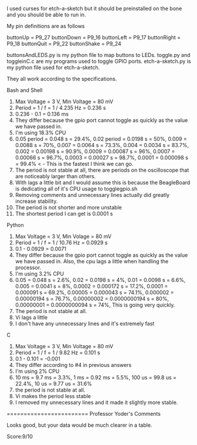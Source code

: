 I used curses for etch-a-sketch but it should be preinstalled on the bone and you should be able to run in.

My pin definitions are as follows

buttonUp = P9_27
buttonDown = P9_16
buttonLeft = P9_17
buttonRight = P9_18
buttonQuit = P9_22
buttonShake = P9_24

buttonsAndLEDS.py is my python file to map buttons to LEDs.
toggle.py and toggleinC.c are my programs used to toggle GPIO ports.
etch-a-sketch.py is my python file used for etch-a-sketch.

They all work according to the specifications.

Bash and Shell
1) Max Voltage = 3 V, Min Voltage = 80 mV
2) Period = 1 / f = 1 / 4.235 Hz = 0.236 s
3) 0.236 - 0.1 = 0.136 ms
4) They differ because the gpio port cannot toggle as quickly as the value we have passed in.
5) I'm using 18.3% CPU
6) 0.05 period = 0.048 s = 29.4%, 0.02 period = 0.0198 s = 50%, 0.009 = 0.0088 s = 70%, 0.007 = 0.0064 s = 73.3%, 0.004 = 0.0034 s = 83.7%, 0.002 = 0.00198 s = 90.9%, 0.0009 = 0.00087 s = 96%, 0.0007 = 0.00066 s = 96.7%, 0.0003 = 0.00027 s = 98.7%, 0.0001 = 0.000098 s = 99.4% < - This is the fastest I think we can go.
7) The period is not stable at all, there are periods on the oscilloscope that are noticeably larger than others.
8) With lags a little bit and I would assume this is because the BeagleBoard is dedicating all of it's CPU usage to togglegpio.sh
9) Removing comments and unnecessary lines actually did greatly increase stability.
10) The period is not shorter and more unstable
11) The shortest period I can get is 0.0001 s

Python
1) Max Voltage = 3 V, Min Volage = 80 mV
2) Period = 1 / f = 1 / 10.76 Hz = 0.0929 s
3) 0.1 - 0.0929 = 0.0071
4) They differ because the gpio port cannot toggle as quickly as the value we have passed in. Also, the cpu lags a little when handling the processor.
5) I'm using 3.2% CPU
6) 0.05 = 0.048 s = 2.6%, 0.02 = 0.0198 s = 4%, 0.01 = 0.0098 s = 6.6%, 0.005 = 0.0041 s = 8%, 0.0002 = 0.000172 s = 17.2%, 0.0001 = 0.000091 s = 69.2%, 0.00005 = 0.000043 s = 74.1%, 0.000002 = 0.00000194 s = 76.7%, 0.00000002 = 0.0000000194 s = 80%, 0.00000001 = 0.0000000094 s = 74%, This is going very quickly.
7) The period is not stable at all.
8) Vi lags a little
9) I don't have any unnecessary lines and it's extremely fast

C
1) Max Voltage = 3 V, Min Voltage = 80 mV
2) Period =  1 / f = 1 / 9.82 Hz = 0.101 s
3) 0.1 - 0.101 = -0.001
4) They differ according to #4 in previous answers
5) I'm using 2% CPU
6) 10 ms = 9.7 ms = 3.3%, 1 ms = 0.92 ms = 5.5%, 100 us = 99.8 us = 22.4%, 10 us = 9.77 us = 31.6%
7) the period is not stable at all.
8) Vi makes the period less stable
9) I removed my unnecessary lines and it made it slightly more stable.


========================
Professor Yoder's Comments

Looks good, but your data would be much clearer in a table.

Score:9/10
